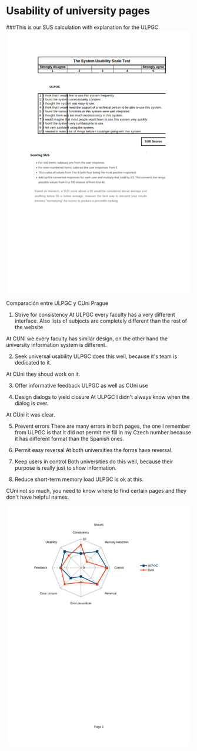 # Usability of university pages


###This is our SUS calculation with explanation for the ULPGC
![SUS](SUS_Calculation.png)

Comparación entre ULPGC y CUni Prague
1. Strive for consistency
At ULPGC every faculty has a very different interface. Also lists of subjects are completely different than the rest of the website

At CUNI we every faculty has similar design, on the other hand the university information system is different.

2. Seek universal usability
ULPGC does this well, because it's team is dedicated to it.

At CUni they shoud work on it. 

3. Offer informative feedback
ULPGC as well as CUni use 

4. Design dialogs to yield closure
At ULPGC I didn't always know when the dialog is over.

At CUni it was clear. 

5. Prevent errors
There are many errors in both pages, the one I remember from ULPGC is that it did not permit me fill in my Czech number because it has different format than the Spanish ones.

6. Permit easy reversal
At both universities the forms have reversal.

7. Keep users in control
Both universities do this well, because their purpose is really just to show information.


8. Reduce short-term memory load
ULPGC is ok at this. 

CUni not so much, you need to know where to find certain pages and they don't have helpful names.

![kiavat](Kiavat.png)
